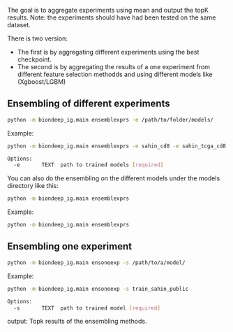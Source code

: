 The goal is to aggregate experiments using mean and output the topK results. Note: the experiments
should have had been tested on the same dataset.

There is two version:

- The first is by aggregating different experiments using the best checkpoint.
- The second is by aggregating the results of a one experiment from different feature selection
  methodds and using different models like (Xgboost/LGBM)

## Ensembling of different experiments

```bash
python -m biondeep_ig.main ensemblexprs -e /path/to/folder/models/
```

Example:

```bash
python -m biondeep_ig.main ensemblexprs -e sahin_cd8 -e sahin_tcga_cd8
```

```bash
Options:
  -e       TEXT  path to trained models [required]
```

You can also do the ensembling on the different models under the models directory like this:

```bash
python -m biondeep_ig.main ensemblexprs
```

Example:

```bash
python -m biondeep_ig.main ensemblexprs
```

## Ensembling one experiment

```bash
python -m biondeep_ig.main ensoneexp -s /path/to/a/model/
```

Example:

```bash
python -m biondeep_ig.main ensoneexp -s train_sahin_public
```

```bash
Options:
  -s       TEXT  path to trained model [required]
```

output: Topk results of the ensembling methods.
